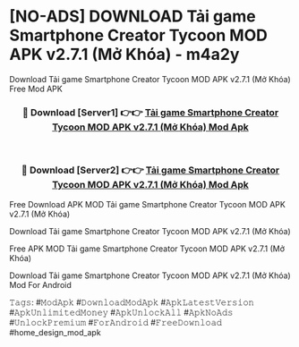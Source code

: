 # [NO-ADS] DOWNLOAD Tải game Smartphone Creator Tycoon MOD APK v2.7.1 (Mở Khóa) - m4a2y
Download Tải game Smartphone Creator Tycoon MOD APK v2.7.1 (Mở Khóa) Free Mod APK

<div align="center">
<h3>🔴 Download [Server1] 👉👉 <a href="https://apk-comot.site?title=Tải_game_Smartphone_Creator_Tycoon_MOD_APK_v2.7.1_(Mở_Khóa)">Tải game Smartphone Creator Tycoon MOD APK v2.7.1 (Mở Khóa) Mod Apk</a></h3><br>

<h3>🔴 Download [Server2] 👉👉 <a href="https://apk-comot.site?title=Tải_game_Smartphone_Creator_Tycoon_MOD_APK_v2.7.1_(Mở_Khóa)">Tải game Smartphone Creator Tycoon MOD APK v2.7.1 (Mở Khóa) Mod Apk</a></h3>
</div>


Free Download APK MOD Tải game Smartphone Creator Tycoon MOD APK v2.7.1 (Mở Khóa)

Download Tải game Smartphone Creator Tycoon MOD APK v2.7.1 (Mở Khóa) 

Free APK MOD Tải game Smartphone Creator Tycoon MOD APK v2.7.1 (Mở Khóa) 

Download Tải game Smartphone Creator Tycoon MOD APK v2.7.1 (Mở Khóa) Mod For Android

𝚃𝚊𝚐𝚜: #𝙼𝚘𝚍𝙰𝚙𝚔 #𝙳𝚘𝚠𝚗𝚕𝚘𝚊𝚍𝙼𝚘𝚍𝙰𝚙𝚔 #𝙰𝚙𝚔𝙻𝚊𝚝𝚎𝚜𝚝𝚅𝚎𝚛𝚜𝚒𝚘𝚗 #𝙰𝚙𝚔𝚄𝚗𝚕𝚒𝚖𝚒𝚝𝚎𝚍𝙼𝚘𝚗𝚎𝚢 #𝙰𝚙𝚔𝚄𝚗𝚕𝚘𝚌𝚔𝙰𝚕𝚕 #𝙰𝚙𝚔𝙽𝚘𝙰𝚍𝚜 #𝚄𝚗𝚕𝚘𝚌𝚔𝙿𝚛𝚎𝚖𝚒𝚞𝚖 #𝙵𝚘𝚛𝙰𝚗𝚍𝚛𝚘𝚒𝚍 #𝙵𝚛𝚎𝚎𝙳𝚘𝚠𝚗𝚕𝚘𝚊𝚍 #home_design_mod_apk